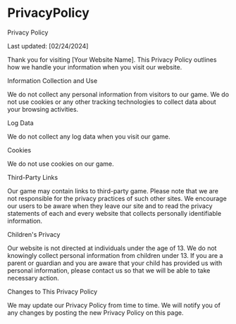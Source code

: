 # PrivacyPolicy


Privacy Policy

Last updated: [02/24/2024]

Thank you for visiting [Your Website Name]. This Privacy Policy outlines how we handle your information when you visit our website.

Information Collection and Use

We do not collect any personal information from visitors to our game. We do not use cookies or any other tracking technologies to collect data about your browsing activities.

Log Data

We do not collect any log data when you visit our game.

Cookies

We do not use cookies on our game.

Third-Party Links

Our game may contain links to third-party game. Please note that we are not responsible for the privacy practices of such other sites. We encourage our users to be aware when they leave our site and to read the privacy statements of each and every website that collects personally identifiable information.

Children's Privacy

Our website is not directed at individuals under the age of 13. We do not knowingly collect personal information from children under 13. If you are a parent or guardian and you are aware that your child has provided us with personal information, please contact us so that we will be able to take necessary action.

Changes to This Privacy Policy

We may update our Privacy Policy from time to time. We will notify you of any changes by posting the new Privacy Policy on this page.



